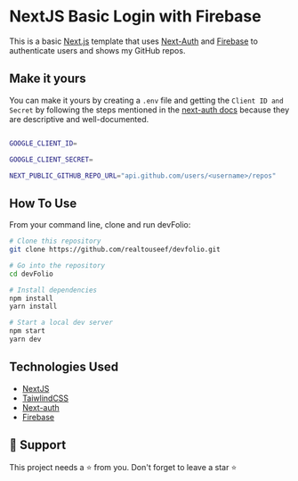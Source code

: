 # NextJS Basic Login with Firebase

This is a basic [Next.js](https://nextjs.org) template that uses [Next-Auth](https://next-auth.js.org) and [Firebase](https://firebase.google.com) to authenticate users and shows my GitHub repos.

## Make it yours

You can make it yours by creating a `.env` file and getting the `Client ID and Secret` by following the steps mentioned in the [next-auth docs](https://next-auth.js.org/providers/) because they are descriptive and well-documented.

```bash

GOOGLE_CLIENT_ID=

GOOGLE_CLIENT_SECRET=

NEXT_PUBLIC_GITHUB_REPO_URL="api.github.com/users/<username>/repos"

```

## How To Use

From your command line, clone and run devFolio:

```bash
# Clone this repository
git clone https://github.com/realtouseef/devfolio.git

# Go into the repository
cd devFolio

# Install dependencies
npm install
yarn install

# Start a local dev server
npm start
yarn dev
```

## Technologies Used

- [NextJS](https://nextjs.org/)
- [TaiwlindCSS](https://tailwindcss.com/)
- [Next-auth](https://www.next-auth.js.org)
- [Firebase](https://www.firebase.google.com)

## 🙏 Support

This project needs a ⭐️ from you. Don't forget to leave a star ⭐️
